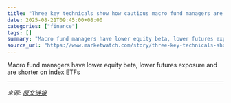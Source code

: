 ```yaml
---
title: "Three key technicals show how cautious macro fund managers are. That’s usually a good sign."
date: 2025-08-21T09:45:00+08:00
categories: ["finance"]
tags: []
summary: "Macro fund managers have lower equity beta, lower futures exposure and are shorter on index ETFs"
source_url: "https://www.marketwatch.com/story/three-key-technicals-show-how-cautious-macro-fund-managers-are-thats-usually-a-good-sign-0d60dcca?mod=mw_rss_topstories"
---
```


Macro fund managers have lower equity beta, lower futures exposure and are shorter on index ETFs

---

*来源: [原文链接](https://www.marketwatch.com/story/three-key-technicals-show-how-cautious-macro-fund-managers-are-thats-usually-a-good-sign-0d60dcca?mod=mw_rss_topstories)*
